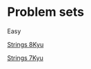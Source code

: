# Problem sets

Easy

[Strings 8Kyu](https://www.codewars.com/collections/rust-dsa-string-8kyu)

[Strings 7Kyu](https://www.codewars.com/collections/rust-dsa-string-7kyu)